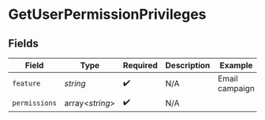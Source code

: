 # GetUserPermissionPrivileges


## Fields

| Field              | Type               | Required           | Description        | Example            |
| ------------------ | ------------------ | ------------------ | ------------------ | ------------------ |
| `feature`          | *string*           | :heavy_check_mark: | N/A                | Email campaign     |
| `permissions`      | array<*string*>    | :heavy_check_mark: | N/A                |                    |